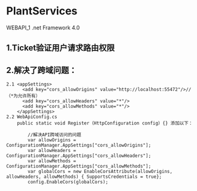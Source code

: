 # PlantServices
WEBAPI_1
.net Framework 4.0
## 1.Ticket验证用户请求路由权限
## 2.解决了跨域问题：
    2.1 <appSettings>
          <add key="cors_allowOrigins" value="http://localhost:55472"/>//（*为允许所有）
          <add key="cors_allowHeaders" value="*"/>
          <add key="cors_allowMethods" value="*"/>
        </appSettings>
    2.2 WebApiConfig.cs
        public static void Register（HttpConfiguration config）{} 添加以下：
        
            //解决API跨域访问的问题
            var allowOrigins = ConfigurationManager.AppSettings["cors_allowOrigins"];
            var allowHeaders = ConfigurationManager.AppSettings["cors_allowHeaders"];
            var allowMethods = ConfigurationManager.AppSettings["cors_allowMethods"];
            var globalCors = new EnableCorsAttribute(allowOrigins, allowHeaders, allowMethods) { SupportsCredentials = true};
            config.EnableCors(globalCors);
